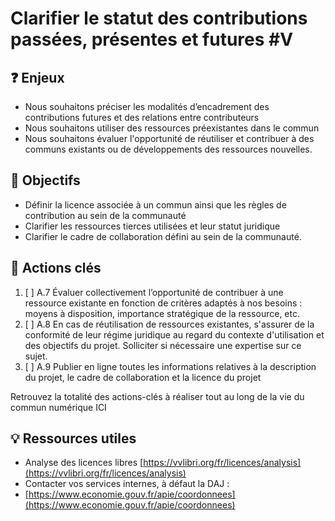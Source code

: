 # Clarifier le statut des contributions passées, présentes et futures \#V

## ❓ Enjeux

* Nous souhaitons préciser les modalités d’encadrement des contributions futures et des relations entre contributeurs
* Nous souhaitons utiliser des ressources préexistantes dans le commun
* Nous souhaitons évaluer l'opportunité de réutiliser et contribuer à des communs existants ou de développements des ressources nouvelles.

## 🎯 Objectifs

* Définir la licence associée à un commun ainsi que les règles de contribution au sein de la communauté
* Clarifier les ressources tierces utilisées et leur statut juridique
* Clarifier le cadre de collaboration défini au sein de la communauté.

## 📑 Actions clés

1. [ ] A.7 Évaluer collectivement l’opportunité de contribuer à une ressource existante en fonction de critères adaptés à nos besoins : moyens à disposition, importance stratégique de la ressource, etc.
2. [ ] A.8 En cas de réutilisation de ressources existantes, s'assurer de la conformité de leur régime juridique au regard du contexte d'utilisation et des objectifs du projet. Solliciter si nécessaire une expertise sur ce sujet.
3. [ ] A.9 Publier en ligne toutes les informations relatives à la description du projet, le cadre de collaboration et la licence du projet

Retrouvez la totalité des actions-clés à réaliser tout au long de la vie du commun numérique ICI

## 💡 Ressources utiles

* Analyse des licences libres [https://vvlibri.org/fr/licences/analysis](https://vvlibri.org/fr/licences/analysis)
* Contacter vos services internes, à défaut la DAJ :
* [https://www.economie.gouv.fr/apie/coordonnees](https://www.economie.gouv.fr/apie/coordonnees)

